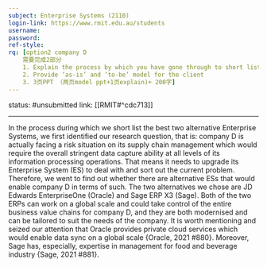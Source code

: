 ```yaml
---
subject: Enterprise Systems (2110)
login-link: https://www.rmit.edu.au/students
username: 
password: 
ref-style: 
rq: [option2 company D
	需要完成2部分
	1. Explain the process by which you have gone through to short list (select) the best two alternative Enterprise Systems
	2. Provide ‘as-is’ and ‘to-be’ model for the client
	3. 3页PPT （两页model ppt+1页explain)+ 200字]
---
```

status: #unsubmitted 
link: [[RMIT#^cdc713]]

---


In the process during which we short list the best two alternative Enterprise Systems, we first identified our research question, that is: company D is actually facing a risk situation on its supply chain management which would require the overall stringent data capture ability at all levels of its information processing operations. That means it needs to upgrade its Enterprise System (ES) to deal with and sort out the current problem. Therefore, we went to find out whether there are alternative ESs that would enable company D in terms of such. The two alternatives we chose are JD Edwards EnterpriseOne (Oracle) and Sage ERP X3 (Sage). Both of the two ERPs can work on a global scale and could take control of the entire business value chains for company D, and they are both modernised and can be tailored to suit the needs of the company. It is worth mentioning and seized our attention that Oracle provides private cloud services which would enable data sync on a global scale {Oracle, 2021 #880}. Moreover, Sage has, especially, expertise in management for food and beverage industry {Sage, 2021 #881}.